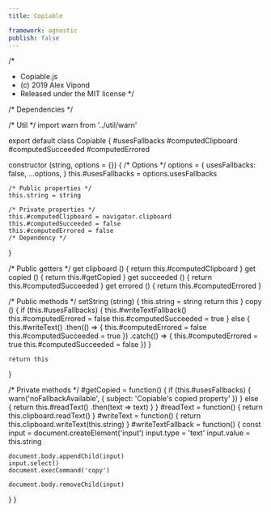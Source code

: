 ```yaml
---
title: Copiable

framework: agnostic
publish: false
---
```


/*
 * Copiable.js
 * (c) 2019 Alex Vipond
 * Released under the MIT license
 */

/* Dependencies */

/* Util */
import warn from '../util/warn'

export default class Copiable {
  #usesFallbacks
  #computedClipboard
  #computedSucceeded
  #computedErrored

  constructor (string, options = {}) {
    /* Options */
    options = {
      usesFallbacks: false,
      ...options,
    }
    this.#usesFallbacks = options.usesFallbacks

    /* Public properties */
    this.string = string

    /* Private properties */
    this.#computedClipboard = navigator.clipboard
    this.#computedSucceeded = false
    this.#computedErrored = false
    /* Dependency */
  }

  /* Public getters */
  get clipboard () {
    return this.#computedClipboard
  }
  get copied () {
    return this.#getCopied
  }
  get succeeded () {
    return this.#computedSucceeded
  }
  get errored () {
    return this.#computedErrored
  }

  /* Public methods */
  setString (string) {
    this.string = string
    return this
  }
  copy () {
    if (this.#usesFallbacks) {
      this.#writeTextFallback()
      this.#computedErrored = false
      this.#computedSucceeded = true
    } else {
      this.#writeText()
        .then(() => {
          this.#computedErrored = false
          this.#computedSucceeded = true
        })
        .catch(() => {
          this.#computedErrored = true
          this.#computedSucceeded = false
        })
    }

    return this
  }

  /* Private methods */
  #getCopied = function() {
    if (this.#usesFallbacks) {
      warn('noFallbackAvailable', {
        subject: 'Copiable\'s copied property'
      })
    } else {
      return this.#readText()
        .then(text => text)
    }
  }
  #readText = function() {
    return this.clipboard.readText()
  }
  #writeText = function() {
    return this.clipboard.writeText(this.string)
  }
  #writeTextFallback = function() {
    const input = document.createElement('input')
    input.type = 'text'
    input.value = this.string

    document.body.appendChild(input)
    input.select()
    document.execCommand('copy')

    document.body.removeChild(input)
  }
}
